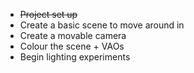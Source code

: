 
* ~~Project set up~~
* Create a basic scene to move around in
* Create a movable camera
* Colour the scene + VAOs
* Begin lighting experiments